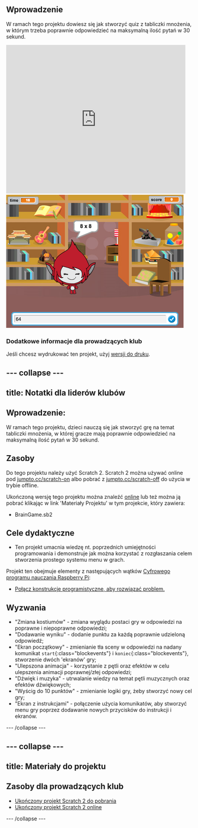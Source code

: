 ## Wprowadzenie

W ramach tego projektu dowiesz się jak stworzyć quiz z tabliczki mnożenia, w którym trzeba poprawnie odpowiedzieć na maksymalną ilość pytań w 30 sekund.

<div class="scratch-preview">
  <iframe allowtransparency="true" width="485" height="402" src="https://scratch.mit.edu/projects/embed/42225768/?autostart=false" frameborder="0"></iframe>
  <img src="images/brain-final.png">
</div>

### Dodatkowe informacje dla prowadzących klub

Jeśli chcesz wydrukować ten projekt, użyj [wersji do druku](https://projects.raspberrypi.org/en/projects/brain-game/print).

## \--- collapse \---

## title: Notatki dla liderów klubów

## Wprowadzenie:

W ramach tego projektu, dzieci nauczą się jak stworzyć grę na temat tabliczki mnożenia, w której gracze mają poprawnie odpowiedzieć na maksymalną ilość pytań w 30 sekund.

## Zasoby

Do tego projektu należy użyć Scratch 2. Scratch 2 można używać online pod [jumpto.cc/scratch-on](http://jumpto.cc/scratch-on) albo pobrać z [jumpto.cc/scratch-off](http://jumpto.cc/scratch-off) do użycia w trybie offline.

Ukończoną wersję tego projektu można znaleźć [online](http://scratch.mit.edu/projects/42225768/#editor) lub też można ją pobrać klikając w link 'Materiały Projektu' w tym projekcie, który zawiera:

* BrainGame.sb2

## Cele dydaktyczne

* Ten projekt umacnia wiedzę nt. poprzednich umiejętności programowania i demonstruje jak można korzystać z rozgłaszania celem stworzenia prostego systemu menu w grach.

Projekt ten obejmuje elementy z następujących wątków [Cyfrowego programu nauczania Raspberry Pi](http://rpf.io/curriculum):

* [Połącz konstrukcje programistyczne, aby rozwiązać problem.](https://www.raspberrypi.org/curriculum/programming/builder)

## Wyzwania

* "Zmiana kostiumów" - zmiana wyglądu postaci gry w odpowiedzi na poprawne i niepoprawne odpowiedzi;
* "Dodawanie wyniku" - dodanie punktu za każdą poprawnie udzieloną odpowiedź;
* "Ekran początkowy" - zmienianie tła sceny w odpowiedzi na nadany komunikat `start`{:class="blockevents"} i `koniec`{:class="blockevents"}, stworzenie dwóch 'ekranów' gry;
* "Ulepszona animacja" - korzystanie z pętli oraz efektów w celu ulepszenia animacji poprawnej/złej odpowiedzi;
* "Dźwięk i muzyka" - utrwalanie wiedzy na temat pętli muzycznych oraz efektów dźwiękowych;
* "Wyścig do 10 punktów" - zmienianie logiki gry, żeby stworzyć nowy cel gry;
* "Ekran z instrukcjami" - połączenie użycia komunikatów, aby stworzyć menu gry poprzez dodawanie nowych przycisków do instrukcji i ekranów.

\--- /collapse \---

## \--- collapse \---

## title: Materiały do projektu

## Zasoby dla prowadzących klub

* [Ukończony projekt Scratch 2 do pobrania](resources/BrainGame.sb2)
* [Ukończony projekt Scratch 2 online](http://scratch.mit.edu/projects/42225768/#editor)

\--- /collapse \---